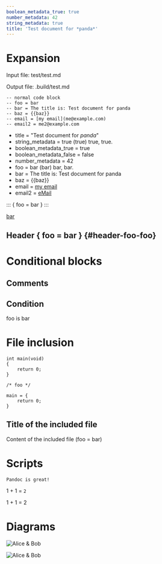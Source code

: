```yaml
---
boolean_metadata_true: true
number_metadata: 42
string_metadata: true
title: 'Test document for *panda*'
---
```


Expansion
=========

Input file: test/test.md

Output file: .build/test.md

``` {.lua}
-- normal code block
-- foo = bar
-- bar = The title is: Test document for panda
-- baz = {{baz}}
-- email = [my email](me@example.com)
-- email2 = me2@example.com
```

-   title = "Test document for *panda*"
-   string\_metadata = true (true) true, true.
-   boolean\_metadata\_true = true
-   boolean\_metadata\_false = false
-   number\_metadata = 42
-   foo = bar (bar) bar, bar.
-   bar = The title is: Test document for panda
-   baz = {{baz}}
-   email = [my email](me@example.com)
-   email2 = [eMail](mailto:me2@example.com)

::: { foo = bar } :::

[bar](bar/index.html)

Header { foo = bar } {#header-foo-foo}
--------------------

Conditional blocks
==================

Comments
--------

Condition
---------

<div>

foo is bar

</div>

File inclusion
==============

``` {.c}
int main(void)
{
    return 0;
}

/* foo */
```

    main = {
        return 0;
    }

Title of the included file
--------------------------

Content of the included file (foo = bar)

Scripts
=======

``` {.class}
Pandoc is great!
```

1 + 1 = `2`

1 + 1 = 2

Diagrams
========

![](.build/img/panda_plantuml_test.svg "Alice & Bob")

![](.build/cache/0ec62f1568ac33e20ec8d430ae77a9cbe6c9cd46.svg "Alice & Bob")
